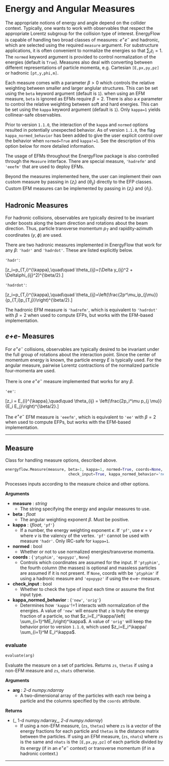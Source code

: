 # Energy and Angular Measures

The appropriate notions of energy and angle depend on the collider context.
Typically, one wants to work with observables that respect the appropriate
Lorentz subgroup for the collision type of interest. EnergyFlow is capable of
handling two broad classes of measures: $e^+e^-$ and hadronic, which are
selected using the required `measure` argument. For substructure applications,
it is often convenient to normalize the energies so that $\sum_iz_i=1$. The
`normed` keyword argument is provided to control normalization of the energies
(default is `True`). Measures also deal with converting between different
representations of particle momenta, e.g. Cartesian `[E,px,py,pz]` or hadronic
`[pt,y,phi,m]`.

Each measure comes with a parameter $\beta>0$ which controls the relative
weighting between smaller and larger anglular structures. This can be set using
the `beta` keyword argument (default is `1`). when using an EFM measure, `beta`
is ignored as EFMs require $\beta=2$. There is also a $\kappa$ parameter to
control the relative weighting between soft and hard energies. This can be set
using the `kappa` keyword argument (default is `1`). Only `kappa=1` yields
collinear-safe observables.

Prior to version `1.1.0`, the interaction of the `kappa` and `normed` options
resulted in potentially unexpected behavior. As of version `1.1.0`, the flag
`kappa_normed_behavior` has been added to give the user explicit control over
the behavior when `normed=True` and `kappa!=1`. See the description of this
option below for more detailed information.

The usage of EFMs throughout the EnergyFlow package is also controlled through
the `Measure` interface. There are special measure, `'hadrefm'` and `'eeefm'`
that are used to deploy EFMs.

Beyond the measures implemented here, the user can implement their own custom
measure by passing in $\{z_i\}$ and $\{\theta_{ij}\}$ directly to the EFP
classes. Custom EFM measures can be implemented by passing in $\{z_i\}$ and
$\{\hat n_i\}$.

## Hadronic Measures

For hadronic collisions, observables are typically desired to be invariant
under boosts along the beam direction and rotations about the beam direction.
Thus, particle transverse momentum $p_T$ and rapidity-azimuth coordinates
$(y,\phi)$ are used.

There are two hadronic measures implemented in EnergyFlow that work for any
$\beta$: `'hadr'` and `'hadrdot'`. These are listed explicitly below.

`'hadr'`:

\[z_i=p_{T,i}^{\kappa},\quad\quad \theta_{ij}=(\Delta y_{ij}^2 +
\Delta\phi_{ij}^2)^{\beta/2}.\]

`'hadrdot'`:

\[z_i=p_{T,i}^{\kappa},\quad\quad \theta_{ij}=\left(\frac{2p^\mu_ip_{j\mu}}
{p_{T,i}p_{T,j}}\right)^{\beta/2}.\]

The hadronic EFM measure is `'hadrefm'`, which is equivalent to `'hadrdot'`
with $\beta=2$ when used to compute EFPs, but works with the EFM-based
implementation.

## *e+e-* Measures

For $e^+e^-$ collisions, observables are typically desired to be invariant
under the full group of rotations about the interaction point. Since the center
of momentum energy is known, the particle energy $E$ is typically used. For the
angular measure, pairwise Lorentz contractions of the normalized particle
four-momenta are used.

There is one $e^+e^-$ measure implemented that works for any $\beta$.

`'ee'`:

\[z_i = E_{i}^{\kappa},\quad\quad \theta_{ij} = \left(\frac{2p_i^\mu p_{j \mu}}
{E_i E_j}\right)^{\beta/2}.\]

The $e^+e^-$ EFM measure is `'eeefm'`, which is equivalent to `'ee'` with
$\beta=2$ when used to compute EFPs, but works with the EFM-based
implementation.

----

## Measure

Class for handling measure options, described above.

```python
energyflow.Measure(measure, beta=1, kappa=1, normed=True, coords=None,
                            check_input=True, kappa_normed_behavior='new')
```

Processes inputs according to the measure choice and other options.

**Arguments**

- **measure** : _string_
    - The string specifying the energy and angular measures to use.
- **beta** : _float_
    - The angular weighting exponent $\beta$. Must be positive.
- **kappa** : {_float_, `'pf'`}
    - If a number, the energy weighting exponent $\kappa$. If `'pf'`,
    use $\kappa=v$ where $v$ is the valency of the vertex. `'pf'`
    cannot be used with measure `'hadr'`. Only IRC-safe for `kappa=1`.
- **normed** : bool
    - Whether or not to use normalized energies/transverse momenta.
- **coords** : {`'ptyphim'`, `'epxpypz'`, `None`}
    - Controls which coordinates are assumed for the input. If
    `'ptyphim'`, the fourth column (the masses) is optional and
    massless particles are assumed if it is not present. If `None`,
    coords with be `'ptyphim'` if using a hadronic measure and
    `'epxpypz'` if using the e+e- measure.
- **check_input** : bool
    - Whether to check the type of input each time or assume the first
    input type.
- **kappa_normed_behavior** : {`'new'`, `'orig'`}
    - Determines how `'kappa'`!=1 interacts with normalization of the
    energies. A value of `'new'` will ensure that `z` is truly the
    energy fraction of a particle, so that $z_i=E_i^\kappa/\left(
    \sum_{i=1}^ME_i\right)^\kappa$. A value of `'orig'` will keep the
    behavior prior to version `1.1.0`, which used $z_i=E_i^\kappa/
    \sum_{i=1}^M E_i^\kappa$.

### evaluate

```python
evaluate(arg)
```

Evaluate the measure on a set of particles. Returns `zs`, `thetas`
if using a non-EFM measure and `zs`, `nhats` otherwise.

**Arguments**

- **arg** : _2-d numpy.ndarray_
    - A two-dimensional array of the particles with each row being a
    particle and the columns specified by the `coords` attribute.

**Returns**

- (_ 1-d numpy.ndarray_, _2-d numpy.ndarray_)
    - If using a non-EFM measure, (`zs`, `thetas`) where `zs` is a
    vector of the energy fractions for each particle and `thetas`
    is the distance matrix between the particles. If using an EFM
    measure, (`zs`, `nhats`) where `zs` is the same and `nhats` is
    the `[E,px,py,pz]` of each particle divided by its energy (if
    in an $e^+e^-$ context) or transverse momentum (if in a hadronic
    context.)


----
